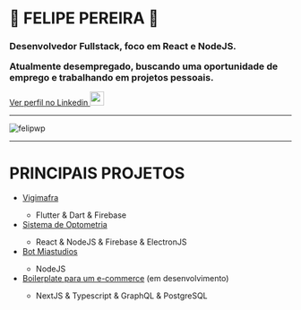 <h1><strong>🐳 FELIPE PEREIRA 🐋</strong></h1>
<h3>Desenvolvedor Fullstack, foco em React e NodeJS.</h3>
<h3 style="margin: 15px 0;">Atualmente desempregado, buscando uma oportunidade de emprego e trabalhando em projetos pessoais.</h4>

<a href="https://www.linkedin.com/in/felipwp">
    Ver perfil no Linkedin
    <img src="https://cdn3.iconfinder.com/data/icons/material-design-social-icons/152/Linkedin_icon-512.png" width="25px" height="25px"> 
</a>

<hr/>
<img src="https://github-readme-stats.vercel.app/api?username=felipwp&show_icons=true&count_private=true" alt="felipwp" />

<hr/>
<h1><strong>PRINCIPAIS PROJETOS</strong></h1>
<ul>
    <li><a href="https://github.com/felipwp/vigimafra">Vigimafra</a></li>
    <ul><li>Flutter & Dart & Firebase</li></ul>
    <li><a href="https://github.com/felipwp/optometria">Sistema de Optometria</a></li>
    <ul><li>React & NodeJS & Firebase & ElectronJS</li></ul>
    <li><a href="https://github.com/felipwp/miastudios">Bot Miastudios</a></li>
    <ul><li>NodeJS</li></ul>
    <li><a href="https://github.com/felipwp/e-commerce-boilerplate">Boilerplate para um e-commerce</a> (em desenvolvimento)</li>
    <ul><li>NextJS & Typescript & GraphQL & PostgreSQL</li></ul>
</ul>
